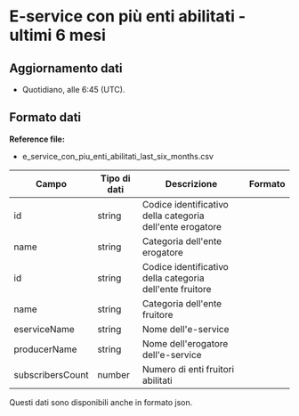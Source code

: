 
# E-service con più enti abilitati - ultimi 6 mesi

## Aggiornamento dati

- Quotidiano, alle 6:45 (UTC).

## Formato dati

**Reference file:**

- e_service_con_piu_enti_abilitati_last_six_months.csv<br>

| Campo            | Tipo di dati | Descrizione                                               | Formato |
| ---------------- | ------------ | --------------------------------------------------------- | ------- |
| id               | string       | Codice identificativo della categoria dell'ente erogatore |         |
| name             | string       | Categoria dell'ente erogatore                             |         |
| id               | string       | Codice identificativo della categoria dell'ente fruitore  |         |
| name             | string       | Categoria dell'ente fruitore                              |         |
| eserviceName     | string       | Nome dell'e-service                                       |         |
| producerName     | string       | Nome dell'erogatore dell'e-service                        |         |
| subscribersCount | number       | Numero di enti fruitori abilitati                         |         |

Questi dati sono disponibili anche in formato json.
